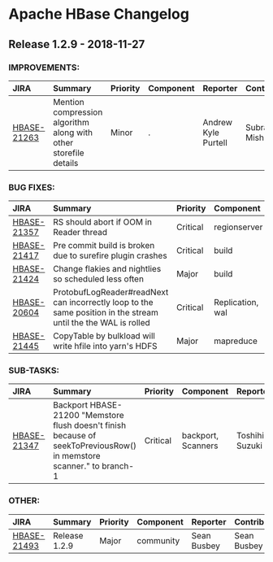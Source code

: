 
<!---
# Licensed to the Apache Software Foundation (ASF) under one
# or more contributor license agreements.  See the NOTICE file
# distributed with this work for additional information
# regarding copyright ownership.  The ASF licenses this file
# to you under the Apache License, Version 2.0 (the
# "License"); you may not use this file except in compliance
# with the License.  You may obtain a copy of the License at
#
#     http://www.apache.org/licenses/LICENSE-2.0
#
# Unless required by applicable law or agreed to in writing, software
# distributed under the License is distributed on an "AS IS" BASIS,
# WITHOUT WARRANTIES OR CONDITIONS OF ANY KIND, either express or implied.
# See the License for the specific language governing permissions and
# limitations under the License.
-->
# Apache HBase Changelog

## Release 1.2.9 - 2018-11-27



### IMPROVEMENTS:

| JIRA | Summary | Priority | Component | Reporter | Contributor |
|:---- |:---- | :--- |:---- |:---- |:---- |
| [HBASE-21263](https://issues.apache.org/jira/browse/HBASE-21263) | Mention compression algorithm along with other storefile details |  Minor | . | Andrew Kyle Purtell | Subrat Mishra |


### BUG FIXES:

| JIRA | Summary | Priority | Component | Reporter | Contributor |
|:---- |:---- | :--- |:---- |:---- |:---- |
| [HBASE-21357](https://issues.apache.org/jira/browse/HBASE-21357) | RS should abort if OOM in Reader thread |  Critical | regionserver | Allan Yang | Allan Yang |
| [HBASE-21417](https://issues.apache.org/jira/browse/HBASE-21417) | Pre commit build is broken due to surefire plugin crashes |  Critical | build | Duo Zhang | Duo Zhang |
| [HBASE-21424](https://issues.apache.org/jira/browse/HBASE-21424) | Change flakies and nightlies so scheduled less often |  Major | build | Michael Stack | Michael Stack |
| [HBASE-20604](https://issues.apache.org/jira/browse/HBASE-20604) | ProtobufLogReader#readNext can incorrectly loop to the same position in the stream until the the WAL is rolled |  Critical | Replication, wal | Esteban Gutierrez | Esteban Gutierrez |
| [HBASE-21445](https://issues.apache.org/jira/browse/HBASE-21445) | CopyTable by bulkload will write hfile into yarn's HDFS |  Major | mapreduce | Zheng Hu | Zheng Hu |


### SUB-TASKS:

| JIRA | Summary | Priority | Component | Reporter | Contributor |
|:---- |:---- | :--- |:---- |:---- |:---- |
| [HBASE-21347](https://issues.apache.org/jira/browse/HBASE-21347) | Backport HBASE-21200 "Memstore flush doesn't finish because of seekToPreviousRow() in memstore scanner." to branch-1 |  Critical | backport, Scanners | Toshihiro Suzuki | Toshihiro Suzuki |


### OTHER:

| JIRA | Summary | Priority | Component | Reporter | Contributor |
|:---- |:---- | :--- |:---- |:---- |:---- |
| [HBASE-21493](https://issues.apache.org/jira/browse/HBASE-21493) | Release 1.2.9 |  Major | community | Sean Busbey | Sean Busbey |


